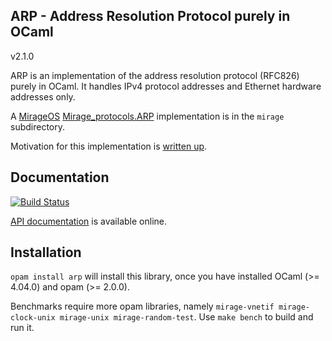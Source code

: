 ## ARP - Address Resolution Protocol purely in OCaml

v2.1.0

ARP is an implementation of the address resolution protocol (RFC826) purely in
OCaml.  It handles IPv4 protocol addresses and Ethernet hardware addresses only.

A [MirageOS](https://mirage.io)
[Mirage_protocols.ARP](https://github.com/mirage/mirage-protocols/blob/4776d2ab1d8c5b1bfd69d46583779c2caef7b5e8/src/mirage_protocols.mli#L169)
implementation is in the `mirage` subdirectory.

Motivation for this implementation is [written up](https://hannes.nqsb.io/Posts/ARP).

## Documentation

[![Build Status](https://travis-ci.org/mirage/arp.svg?branch=master)](https://travis-ci.org/mirage/arp)

[API documentation](https://mirage.github.io/arp/) is available online.

## Installation

`opam install arp` will install this library, once you have installed OCaml (>=
4.04.0) and opam (>= 2.0.0).

Benchmarks require more opam libraries, namely `mirage-vnetif mirage-clock-unix
mirage-unix mirage-random-test`.  Use `make bench` to build and run it.
